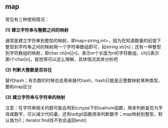 ## map

常见有三种使用情况：

**(1) 建立字符串与整数之间的映射**

​	通常是建立字符串到整型的映射，即map<string,int>，因为在知道数量的前提下整型到字符串之间的映射用一个字符串数组即可，如string str[n]；还有一种整型到字符数组的映射，即char ch[m][n]，表示m个长度为n的字符数组，ch[i]表示第i个char[n]，我觉得可以这么理解，具体情况具体分析吧

**(2) 判断大整数是否存在**

​	替代hash；有负数的时候也会用来替代hash，hash只能是正整数映射某种类型，要和map区分

**(3) 建立字符串与字符串的映射**  




注意：在字符串相关的题可能会用到cctype下的isalnum函数，用来判断是否为字母或数字，可以减少代码量，还有isdigit函数用来判断数字；map映射到整型，默认值为0；iterator.find找不到会返回end()  
